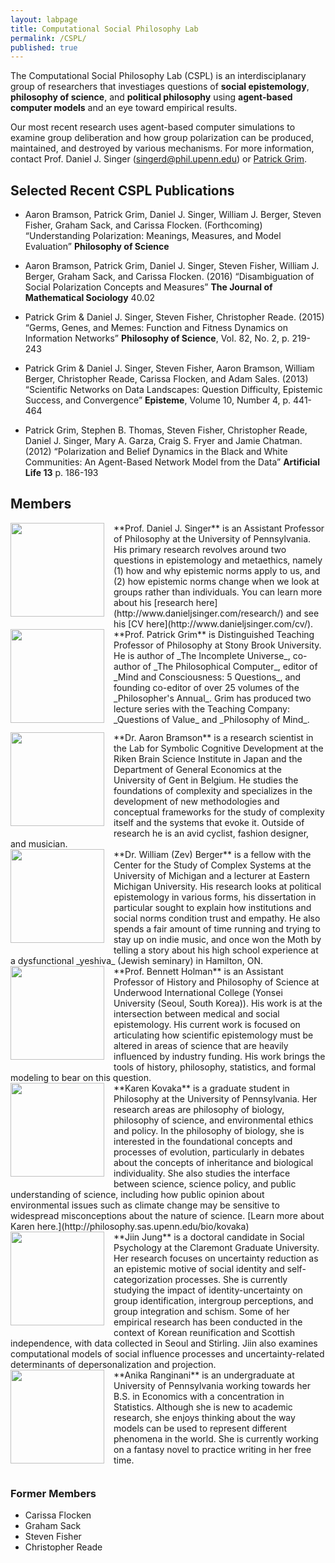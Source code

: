 ```yaml
---
layout: labpage
title: Computational Social Philosophy Lab
permalink: /CSPL/
published: true
---
```


The Computational Social Philosophy Lab (CSPL) is an interdisciplanary group of researchers that investiages questions of **social epistemology**, **philosophy of science**, and **political philosophy** using **agent-based computer models** and an eye toward empirical results.

Our most recent research uses agent-based computer simulations to examine group deliberation and how group polarization can be produced, maintained, and destroyed by various mechanisms. For more information, contact Prof. Daniel J. Singer ([singerd@phil.upenn.edu](mailto:singerd@phil.upenn.edu)) or [Patrick Grim](http://www.pgrim.org/).


## Selected Recent CSPL Publications

- Aaron Bramson, Patrick Grim, Daniel J. Singer, William J. Berger, Steven Fisher, Graham
Sack, and Carissa Flocken. (Forthcoming) “Understanding Polarization: Meanings, Measures,
and Model Evaluation” **Philosophy of Science**

- Aaron Bramson, Patrick Grim, Daniel J. Singer, Steven Fisher, William J. Berger, Graham
Sack, and Carissa Flocken. (2016) “Disambiguation of Social Polarization Concepts
and Measures” **The Journal of Mathematical Sociology** 40.02 

- Patrick Grim & Daniel J. Singer, Steven Fisher, Christopher Reade. (2015) “Germs, Genes, and Memes: Function and Fitness Dynamics on Information Networks” **Philosophy of Science**, Vol. 82, No. 2, p. 219-243

- Patrick Grim & Daniel J. Singer, Steven Fisher, Aaron Bramson, William Berger, Christopher
Reade, Carissa Flocken, and Adam Sales. (2013) “Scientific Networks on Data Landscapes:
Question Difficulty, Epistemic Success, and Convergence” **Episteme**, Volume 10, Number 4, p. 441-464

- Patrick Grim, Stephen B. Thomas, Steven Fisher, Christopher Reade, Daniel J. Singer, Mary A. Garza, Craig S. Fryer and Jamie Chatman. (2012) “Polarization and Belief Dynamics in the Black and White Communities: An Agent-Based Network Model from the Data” **Artificial Life 13** p. 186-193



## Members

<img src="http://www.danieljsinger.com/images/mephoto.png" style="width: 150px; float: left; margin: 0px 15px 15px 0px;" />
**Prof. Daniel J. Singer** is an Assistant Professor of Philosophy at the University of Pennsylvania.  His primary research revolves around two questions in epistemology and metaethics, namely (1) how and why epistemic norms apply to us, and (2) how epistemic norms change when we look at groups rather than individuals.  You can learn more about his [research here](http://www.danieljsinger.com/research/) and see his [CV here](http://www.danieljsinger.com/cv/).


<br style="clear:both" />


<img src="http://www.danieljsinger.com/images/Grim.jpg" style="width: 150px; float: left; margin: 0px 15px 15px 0px;" />
**Prof. Patrick Grim** is Distinguished Teaching Professor of Philosophy at Stony Brook University. He is author of _The Incomplete Universe_, co-author of _The Philosophical Computer_, editor of _Mind and Consciousness: 5 Questions_, and founding co-editor of over 25 volumes of the _Philosopher's Annual_. Grim has produced two lecture series with the Teaching Company: _Questions of Value_ and _Philosophy of Mind_.


<br style="clear:both" />


<img src="http://www.danieljsinger.com/images/Aaron.jpg" style="width: 150px; float: left; margin: 0px 15px 15px 0px;" />
**Dr. Aaron Bramson** is a research scientist in the Lab for Symbolic Cognitive Development at the Riken Brain Science Institute in Japan and the Department of General Economics at the University of Gent in Belgium.  He studies the foundations of complexity and specializes in the development of new methodologies and conceptual frameworks for the study of complexity itself and the systems that evoke it.  Outside of research he is an avid cyclist, fashion designer, and musician.


<br style="clear:both" />


<img src="http://www.danieljsinger.com/images/Zev.jpg" style="width: 150px; float: left; margin: 0px 15px 15px 0px;" />
**Dr. William (Zev) Berger** is a fellow with the Center for the Study of Complex Systems at the University of Michigan and a lecturer at Eastern Michigan University. His research looks at political epistemology in various forms, his dissertation in particular sought to explain how institutions and social norms condition trust and empathy. He also spends a fair amount of time running and trying to stay up on indie music, and once won the Moth by telling a story about his high school experience at a dysfunctional _yeshiva_ (Jewish seminary) in Hamilton, ON.


<br style="clear:both" />


<img src="http://www.danieljsinger.com/images/Bennett.jpg" style="width: 150px; float: left; margin: 0px 15px 15px 0px;" />
**Prof. Bennett Holman** is an Assistant Professor of History and Philosophy of Science at Underwood International College (Yonsei University (Seoul, South Korea)).  His work is at the intersection between medical and social epistemology.  His current work is focused on articulating how scientific epistemology must be altered in areas of science that are heavily influenced by industry funding.  His work brings the tools of history, philosophy, statistics, and formal modeling to bear on this question.


<br style="clear:both" />


<img src="http://www.danieljsinger.com/images/Karen.jpg" style="width: 150px; float: left; margin: 0px 15px 15px 0px;" />
**Karen Kovaka** is a graduate student in Philosophy at the University of Pennsylvania. Her research areas are philosophy of biology, philosophy of science, and environmental ethics and policy. In the philosophy of biology, she is interested in the foundational concepts and processes of evolution, particularly in debates about the concepts of inheritance and biological individuality. She also studies the interface between science, science policy, and public understanding of science, including how public opinion about environmental issues such as climate change may be sensitive to widespread misconceptions about the nature of science. [Learn more about Karen here.](http://philosophy.sas.upenn.edu/bio/kovaka)


<br style="clear:both" />


<img src="http://www.danieljsinger.com/images/Jiin.jpg" style="width: 150px; float: left; margin: 0px 15px 15px 0px;" />
**Jiin Jung** is a doctoral candidate in Social Psychology at the Claremont Graduate University. Her research focuses on uncertainty reduction as an epistemic motive of social identity and self-categorization processes. She is currently studying the impact of identity-uncertainty on group identification, intergroup perceptions, and group integration and schism. Some of her empirical research has been conducted in the context of Korean reunification and Scottish independence, with data collected in Seoul and Stirling. Jiin also examines computational models of social influence processes and uncertainty-related determinants of depersonalization and projection.


<br style="clear:both" />


<img src="http://www.danieljsinger.com/images/Anika.jpg" style="width: 150px; float: left; margin: 0px 15px 15px 0px;" />
**Anika Ranginani** is an undergraduate at University of Pennsylvania working towards her B.S. in Economics with a concentration in Statistics. Although she is new to academic research, she enjoys thinking about the way models can be used to represent different phenomena in the world. She is currently working on a fantasy novel to practice writing in her free time. 


<br style="clear:both" />




### Former Members
* Carissa Flocken
* Graham Sack
* Steven Fisher
* Christopher Reade
